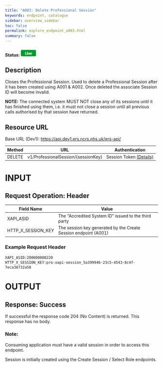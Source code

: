 ```yaml
---
title: "A003: Delete Professional Session"
keywords: endpoint, catalogue
sidebar: overview_sidebar
toc: false
permalink: explore_endpoint_a003.html
summary: false
---
```


#### Status: ![Live](images/icons/api_live.png)

## Description
Closes the Professional Session. Used to delete a Professional Session after it has been created using A001 & A002. Once deleted the associate Session ID will become invalid.

**NOTE:** The connected system MUST NOT close any of its sessions until it has finished using them, i.e. it must not close a session until all previous calls authorised by that session have returned.

## Resource URL

Base URL (Dev1): https://api.dev1.ers.ncrs.nhs.uk/ers-api/  

| Method | URL | Authentication |
| -------| --- | -------------- |
| DELETE | v1/ProfessionalSession/{sessionKey} | Session Token [(Details)](develop_business_flow_bf001.html) |

# INPUT

## Request Operation: Header

| Field Name | Value |
| ---------- | ----- |
| XAPI_ASID | The "Accredited System ID" issued to the third party |
| HTTP_X_SESSION_KEY | The session key generated by the Create Session endpoint (A001)  |

### Example Request Header
```http
XAPI_ASID:200000000220
HTTP_X_SESSION_KEY:pro-xapi-session_5a399946-23c5-4543-8c4f-7eca38732a58
```

# OUTPUT
## Response: Success
If successful the response code 204 (No Content) is returned. This response has no body.


### Note:
Consuming application must have a valid session in order to access this endpoint.



Session is initially created using the Create Session / Select Role endpoints.
